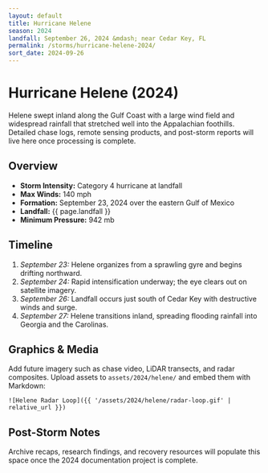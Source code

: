 ```yaml
---
layout: default
title: Hurricane Helene
season: 2024
landfall: September 26, 2024 &mdash; near Cedar Key, FL
permalink: /storms/hurricane-helene-2024/
sort_date: 2024-09-26
---
```


# Hurricane Helene (2024)

Helene swept inland along the Gulf Coast with a large wind field and widespread rainfall that stretched well into the Appalachian foothills. Detailed chase logs, remote sensing products, and post-storm reports will live here once processing is complete.

## Overview

- **Storm Intensity:** Category 4 hurricane at landfall
- **Max Winds:** 140 mph
- **Formation:** September 23, 2024 over the eastern Gulf of Mexico
- **Landfall:** {{ page.landfall }}
- **Minimum Pressure:** 942 mb

## Timeline

1. *September 23:* Helene organizes from a sprawling gyre and begins drifting northward.
2. *September 24:* Rapid intensification underway; the eye clears out on satellite imagery.
3. *September 26:* Landfall occurs just south of Cedar Key with destructive winds and surge.
4. *September 27:* Helene transitions inland, spreading flooding rainfall into Georgia and the Carolinas.

## Graphics & Media

Add future imagery such as chase video, LiDAR transects, and radar composites. Upload assets to `assets/2024/helene/` and embed them with Markdown:

```
![Helene Radar Loop]({{ '/assets/2024/helene/radar-loop.gif' | relative_url }})
```

## Post-Storm Notes

Archive recaps, research findings, and recovery resources will populate this space once the 2024 documentation project is complete.
